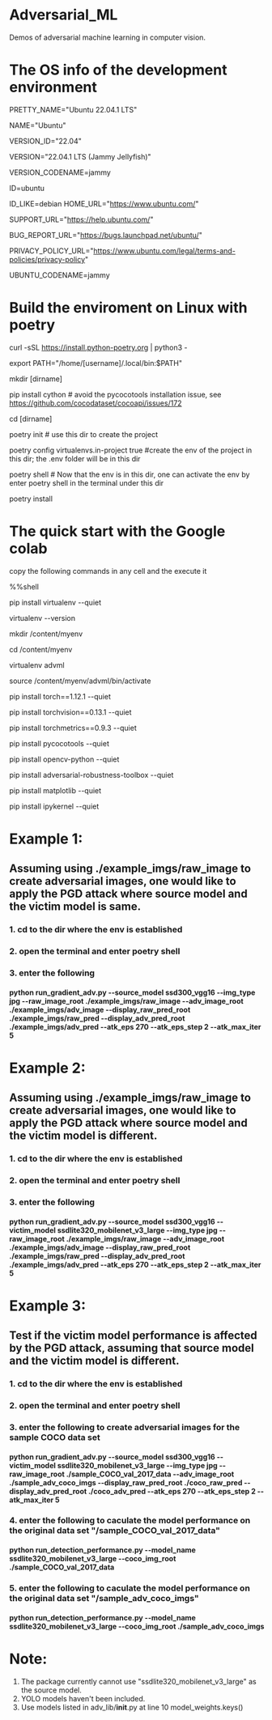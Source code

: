 # Adversarial_ML
Demos of adversarial machine learning in computer vision.

# The OS info of the development environment
PRETTY_NAME="Ubuntu 22.04.1 LTS"

NAME="Ubuntu"

VERSION_ID="22.04"

VERSION="22.04.1 LTS (Jammy Jellyfish)"

VERSION_CODENAME=jammy

ID=ubuntu

ID_LIKE=debian
HOME_URL="https://www.ubuntu.com/"

SUPPORT_URL="https://help.ubuntu.com/"

BUG_REPORT_URL="https://bugs.launchpad.net/ubuntu/"

PRIVACY_POLICY_URL="https://www.ubuntu.com/legal/terms-and-policies/privacy-policy"

UBUNTU_CODENAME=jammy


# Build the enviroment on Linux with poetry
curl -sSL https://install.python-poetry.org | python3 -

export PATH="/home/[username]/.local/bin:$PATH"

mkdir [dirname]

pip install cython # avoid the pycocotools installation issue, see https://github.com/cocodataset/cocoapi/issues/172

cd [dirname]

poetry init	# use this dir to create the project

poetry config virtualenvs.in-project true #create the env of the project in this dir; the .env folder will be in this dir

poetry shell # Now that the env is in this dir, one can activate the env by enter poetry shell in the terminal under this dir

poetry install

# The quick start with the Google colab
copy the following commands in any cell and the execute it

%%shell

pip install virtualenv --quiet

virtualenv --version

mkdir /content/myenv

cd /content/myenv

virtualenv advml

source /content/myenv/advml/bin/activate

pip install torch==1.12.1 --quiet

pip install torchvision==0.13.1 --quiet

pip install torchmetrics==0.9.3 --quiet

pip install pycocotools --quiet

pip install opencv-python --quiet

pip install adversarial-robustness-toolbox --quiet

pip install matplotlib --quiet

pip install ipykernel --quiet

# Example 1: 
## Assuming using ./example_imgs/raw_image to create adversarial images, one would like to apply the PGD attack where source model and the victim model is same.
### 1. cd to the dir where the env is established
### 2. open the terminal and enter poetry shell
### 3. enter the following
#### python run_gradient_adv.py --source_model ssd300_vgg16 --img_type jpg --raw_image_root ./example_imgs/raw_image --adv_image_root ./example_imgs/adv_image --display_raw_pred_root ./example_imgs/raw_pred --display_adv_pred_root ./example_imgs/adv_pred --atk_eps 270 --atk_eps_step 2 --atk_max_iter 5

# Example 2: 
## Assuming using ./example_imgs/raw_image to create adversarial images, one would like to apply the PGD attack where source model and the victim model is different.
### 1. cd to the dir where the env is established
### 2. open the terminal and enter poetry shell
### 3. enter the following
#### python run_gradient_adv.py --source_model ssd300_vgg16 --victim_model ssdlite320_mobilenet_v3_large --img_type jpg --raw_image_root ./example_imgs/raw_image --adv_image_root ./example_imgs/adv_image --display_raw_pred_root ./example_imgs/raw_pred --display_adv_pred_root ./example_imgs/adv_pred --atk_eps 270 --atk_eps_step 2 --atk_max_iter 5

# Example 3:
## Test if the victim model performance is affected by the PGD attack, assuming that source model and the victim model is different.
### 1. cd to the dir where the env is established
### 2. open the terminal and enter poetry shell
### 3. enter the following to create adversarial images for the sample COCO data set
#### python run_gradient_adv.py --source_model ssd300_vgg16 --victim_model ssdlite320_mobilenet_v3_large --img_type jpg --raw_image_root ./sample_COCO_val_2017_data --adv_image_root ./sample_adv_coco_imgs --display_raw_pred_root ./coco_raw_pred --display_adv_pred_root ./coco_adv_pred --atk_eps 270 --atk_eps_step 2 --atk_max_iter 5
### 4. enter the following to caculate the model performance on the original data set "/sample_COCO_val_2017_data"
#### python run_detection_performance.py --model_name ssdlite320_mobilenet_v3_large --coco_img_root ./sample_COCO_val_2017_data
### 5. enter the following to caculate the model performance on the original data set "/sample_adv_coco_imgs"
#### python run_detection_performance.py --model_name ssdlite320_mobilenet_v3_large --coco_img_root ./sample_adv_coco_imgs

# Note:
1. The package currently cannot use "ssdlite320_mobilenet_v3_large" as the source model.
2. YOLO models haven't been included.
3. Use models listed in adv_lib/__init__.py at line 10 model_weights.keys()

